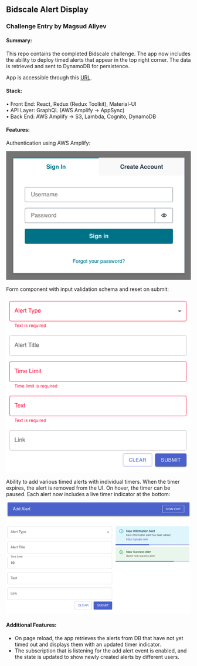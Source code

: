## Bidscale Alert Display

### Challenge Entry by Magsud Aliyev

#### Summary:

This repo contains the completed Bidscale challenge. The app now includes the ability to deploy timed alerts that appear in the top right corner. The data is retrieved and sent to DynamoDB for persistence.

App is accessible through this [URL](https://main.durb9giserfuj.amplifyapp.com/).

#### Stack:

• Front End: React, Redux (Redux Toolkit), Material-UI  
• API Layer: GraphQL (AWS Amplify -> AppSync)  
• Back End: AWS Amplify -> S3, Lambda, Cognito, DynamoDB

#### Features:

Authentication using AWS Amplify:  

![](/screenshots/001-auth.png)  

Form component with input validation schema and reset on submit:  

![](/screenshots/002-form-validation.png)

Ability to add various timed alerts with individual timers. When the timer expires, the alert is removed from the UI. On hover, the timer can be paused. Each alert now includes a live timer indicator at the bottom:  

![](/screenshots/003-alerts.png)

#### Additional Features:
- On page reload, the app retrieves the alerts from DB that have not yet timed out and displays them with an updated timer indicator.
- The subscription that is listening for the add alert event is enabled, and the state is updated to show newly created alerts by different users.

